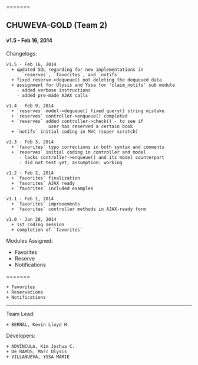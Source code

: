=======
## CHUWEVA-GOLD (Team 2)
#### v1.5 - Feb 16, 2014


  Changelogs:

    v1.5 - Feb 16, 2014
      + updated SQL regarding for new implementations in
          `reserves`, `favorites`, and `notifs`
      + fixed reserve->dequeue() not deleting the dequeued data
      + assignment for Ulysis and Yssa for 'claim_notifs' sub module
        - added verbose instructions
        - added pre-made AJAX calls

    v1.4 - Feb 9, 2014
      + `reserves` model->dequeue() fixed query() string mistake
      + `reserves` controller->enqueue() completed
      + `reserves` added controller->check() - to see if
                    user has reserved a certain book
      + `notifs` initial coding in MVC (super scratch)

    v1.3 - Feb 3, 2014
      + `favorites` typo corrections in both syntax and comments
      + `reserves` initial coding in controller and model
         - lacks controller->enqueue() and its model counterpart 
         - did not test yet, assumption: working

    v1.2 - Feb 2, 2014
      + `favorites` finalization
      + `favorites` AJAX ready
      + `favorites` included examples
	
    v1.1 - Feb 1, 2014
      + `favorites` improvements
      + `favorites` controller methods in AJAX-ready form
  
    v1.0 - Jan 28, 2014
      + 1st coding session
      + completion of `favorites`
      
      
  Modules Assigned:
  
  - Favorites
  - Reserve
  - Notifications 
    
=======
  ```
  + Favorites
  + Reservations
  + Notifications 
  ```
    
---

  Team Lead:
  ```
  + BERNAL, Kevin Lloyd H.
  ```
   
  Developers:
  ```
  + ADVINCULA, Kim Joshua C.
  + De RAMOS, Marc Ulysis
  + VILLANUEVA, YSSA MARIE
  ```
  
